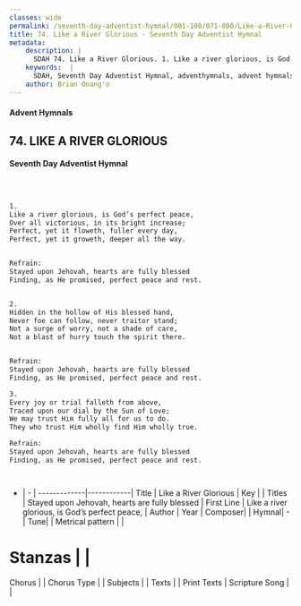 ```yaml
---
classes: wide
permalink: /seventh-day-adventist-hymnal/001-100/071-080/Like-a-River-Glorious/
title: 74. Like a River Glorious - Seventh Day Adventist Hymnal
metadata:
    description: |
      SDAH 74. Like a River Glorious. 1. Like a river glorious, is God’s perfect peace, Over all victorious, in its bright increase; Perfect, yet it floweth, fuller every day, Perfect, yet it groweth, deeper all the way. 
    keywords:  |
      SDAH, Seventh Day Adventist Hymnal, adventhymnals, advent hymnals, Like a River Glorious, Like a river glorious, is God’s perfect peace, ,Stayed upon Jehovah, hearts are fully blessed
    author: Brian Onang'o
---
```


#### Advent Hymnals
## 74. LIKE A RIVER GLORIOUS
#### Seventh Day Adventist Hymnal

```txt



1.
Like a river glorious, is God’s perfect peace,
Over all victorious, in its bright increase;
Perfect, yet it floweth, fuller every day,
Perfect, yet it groweth, deeper all the way.


Refrain:
Stayed upon Jehovah, hearts are fully blessed
Finding, as He promised, perfect peace and rest.


2.
Hidden in the hollow of His blessed hand,
Never foe can follow, never traitor stand;
Not a surge of worry, not a shade of care,
Not a blast of hurry touch the spirit there.


Refrain:
Stayed upon Jehovah, hearts are fully blessed
Finding, as He promised, perfect peace and rest.

3.
Every joy or trial falleth from above,
Traced upon our dial by the Sun of Love;
We may trust Him fully all for us to do.
They who trust Him wholly find Him wholly true.

Refrain:
Stayed upon Jehovah, hearts are fully blessed
Finding, as He promised, perfect peace and rest.




```

- |   -  |
-------------|------------|
Title | Like a River Glorious |
Key |  |
Titles | Stayed upon Jehovah, hearts are fully blessed |
First Line | Like a river glorious, is God’s perfect peace, |
Author | 
Year | 
Composer|  |
Hymnal|  - |
Tune|  |
Metrical pattern | |
# Stanzas |  |
Chorus |  |
Chorus Type |  |
Subjects |  |
Texts |  |
Print Texts | 
Scripture Song |  |
  
